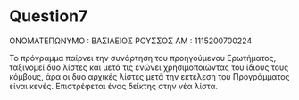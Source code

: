 # Question7

ΟΝΟΜΑΤΕΠΩΝΥΜΟ : ΒΑΣΙΛΕΙΟΣ ΡΟΥΣΣΟΣ
ΑΜ : 1115200700224

To πρόγραμμα παίρνει την συνάρτηση του προηγούμενου Ερωτήματος, ταξινομεί δύο λίστες και μετά τις ενώνει χρησιμοποιώντας του ίδιους τους κόμβους, άρα οι δύο
αρχικές λίστες μετά την εκτέλεση του Προγράμματος είναι κενές. Επιστρέφεται ένας δείκτης στην νέα λίστα.